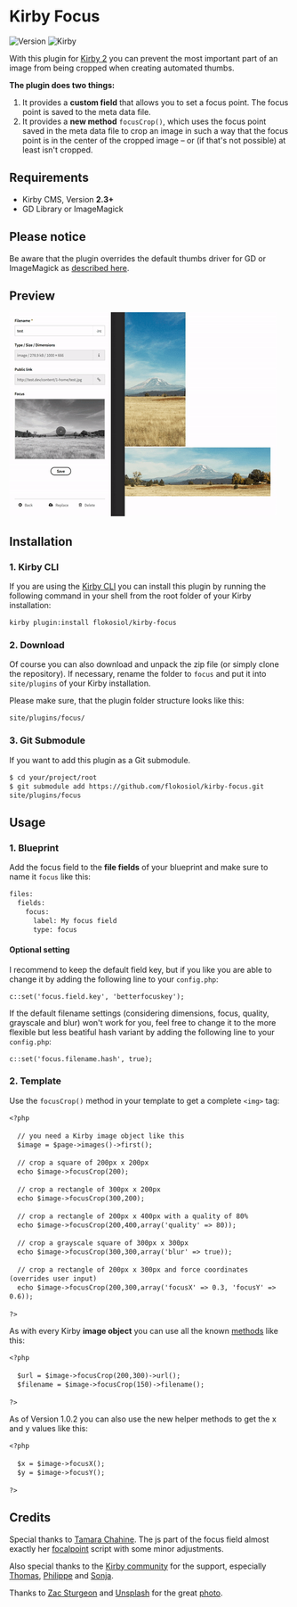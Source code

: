 # Kirby Focus

![Version](https://img.shields.io/badge/Version-1.0.8-green.svg) ![Kirby](https://img.shields.io/badge/Kirby-2.3+-red.svg)

With this plugin for [Kirby 2](http://getkirby.com) you can prevent the most important part of an image from being cropped when creating automated thumbs.

**The plugin does two things:**

1. It provides a **custom field** that allows you to set a focus point. The focus point is saved to the meta data file.
2. It provides a **new method** `focusCrop()`, which uses the focus point saved in the meta data file to crop an image in such a way that the focus point is in the center of the cropped image – or (if that's not possible) at least isn't cropped.


## Requirements

+ Kirby CMS, Version **2.3+**
+ GD Library or ImageMagick

## Please notice

Be aware that the plugin overrides the default thumbs driver for GD or ImageMagick as [described here](https://forum.getkirby.com/t/changing-toolkit-thumbs-drivers-scale-crop/2849/3?u=flokosiol).



## Preview

![Preview](preview.gif)


## Installation

### 1. Kirby CLI

If you are using the [Kirby CLI](https://github.com/getkirby/cli) you can install this plugin by running the following command in your shell from the root folder of your Kirby installation:

```
kirby plugin:install flokosiol/kirby-focus
```

### 2. Download

Of course you can also download and unpack the zip file (or simply clone the repository). If necessary, rename the folder to `focus` and put it into `site/plugins` of your Kirby installation.

Please make sure, that the plugin folder structure looks like this:

```
site/plugins/focus/
```

### 3. Git Submodule

If you want to add this plugin as a Git submodule.

```
$ cd your/project/root
$ git submodule add https://github.com/flokosiol/kirby-focus.git site/plugins/focus
```

## Usage

### 1. Blueprint

Add the focus field to the **file fields** of your blueprint and make sure to name it `focus` like this:

```
files:
  fields:
    focus:
      label: My focus field
      type: focus
```

#### Optional setting

I recommend to keep the default field key, but if you like you are able to change it by adding the following line to your `config.php`:

```
c::set('focus.field.key', 'betterfocuskey');
```

If the default filename settings (considering dimensions, focus, quality, grayscale and blur) won't work for you, feel free to change it to the more flexible but less beatiful hash variant by adding the following line to your `config.php`:

```
c::set('focus.filename.hash', true);
```


### 2. Template

Use the `focusCrop()` method in your template to get a complete `<img>` tag:

```
<?php

  // you need a Kirby image object like this
  $image = $page->images()->first();

  // crop a square of 200px x 200px
  echo $image->focusCrop(200);

  // crop a rectangle of 300px x 200px
  echo $image->focusCrop(300,200);

  // crop a rectangle of 200px x 400px with a quality of 80%
  echo $image->focusCrop(200,400,array('quality' => 80));

  // crop a grayscale square of 300px x 300px
  echo $image->focusCrop(300,300,array('blur' => true));

  // crop a rectangle of 200px x 300px and force coordinates (overrides user input)
  echo $image->focusCrop(200,300,array('focusX' => 0.3, 'focusY' => 0.6));

?>
```

As with every Kirby **image object** you can use all the known [methods](https://getkirby.com/docs/cheatsheet#file) like this:

```
<?php

  $url = $image->focusCrop(200,300)->url();
  $filename = $image->focusCrop(150)->filename();

?>
```

As of Version 1.0.2 you can also use the new helper methods to get the x and y values like this:

```
<?php

  $x = $image->focusX();
  $y = $image->focusY();

?>
```


## Credits

Special thanks to [Tamara Chahine](https://github.com/tamarasaurus). The js part of the focus field almost exactly her [focalpoint](https://github.com/tamarasaurus/focalpoint) script with some minor adjustments.

Also special thanks to the [Kirby community](https://forum.getkirby.com/t/focus-define-an-image-focus-point/4249?u=flokosiol) for the support, especially [Thomas](https://github.com/medienbaecker), [Philippe](https://github.com/malvese) and [Sonja](https://github.com/texnixe).

Thanks to [Zac Sturgeon](https://unsplash.com/@zsturgeon64) and [Unsplash](https://unsplash.com) for the great [photo](https://unsplash.com/photos/kVlBvCsng-8).
